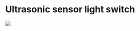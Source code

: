 # Ultrasonic sensor light switch

![](https://github.com/VukGlisovic/arduino-projects/blob/light-switch/light-switches/ultrasonic-light-switch/ultrasonic-light-switch.gif)
